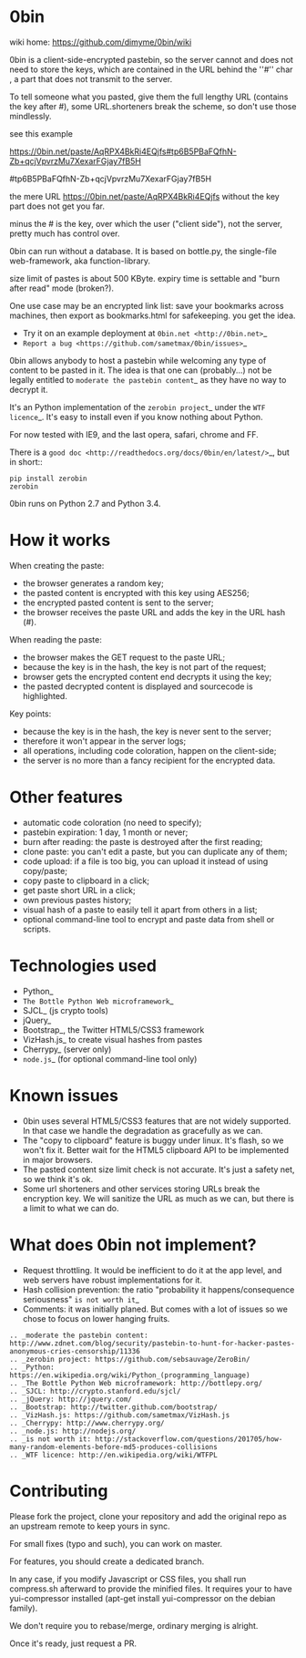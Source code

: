 0bin   
====


wiki home:  https://github.com/dimyme/0bin/wiki


0bin is a client-side-encrypted pastebin, so the server cannot and does not need to store
the keys, which are contained in the URL behind the ''#'' char , a part that does not transmit to the server. 

To tell someone what you pasted, give them the full lengthy URL (contains the key after #), some URL.shorteners break the scheme, so don't use those mindlessly.

see this example

https://0bin.net/paste/AqRPX4BkRi4EQjfs#tp6B5PBaFQfhN-Zb+qcjVpvrzMu7XexarFGjay7fB5H


#tp6B5PBaFQfhN-Zb+qcjVpvrzMu7XexarFGjay7fB5H

the mere URL    https://0bin.net/paste/AqRPX4BkRi4EQjfs   without the key part does not get you far.



minus the # is the key, over which the user ("client side"), not the server, pretty much has control over.


0bin can run without a database. It is based on bottle.py, the single-file web-framework, aka function-library.

size limit of pastes is about 500 KByte. expiry time is settable and "burn after read" mode (broken?).


One use case may be an encrypted link list: save your bookmarks across machines, then export as bookmarks.html for safekeeping. you get the idea.








* Try it on an example deployment at  `0bin.net <http://0bin.net>`_
* `Report a bug <https://github.com/sametmax/0bin/issues>`_

0bin allows anybody to host a pastebin while welcoming any type of content to
be pasted in it. The idea is that one can (probably...) not be legally entitled
to `moderate the pastebin content`_ as they have no way to decrypt it.

It's an Python implementation of the
`zerobin project`_ under the `WTF licence`_. It's easy to
install even if you know nothing about Python.

For now tested with IE9, and the last opera, safari, chrome and FF.

There is a `good doc <http://readthedocs.org/docs/0bin/en/latest/>`_,
but in short::

    pip install zerobin
    zerobin

0bin runs on Python 2.7 and Python 3.4.

How it works
=============

When creating the paste:

- the browser generates a random key;
- the pasted content is encrypted with this key using AES256;
- the encrypted pasted content is sent to the server;
- the browser receives the paste URL and adds the key in the URL hash (#).

When reading the paste:

- the browser makes the GET request to the paste URL;
- because the key is in the hash, the key is not part of the request;
- browser gets the encrypted content end decrypts it using the key;
- the pasted decrypted content is displayed and sourcecode is highlighted.

Key points:

- because the key is in the hash, the key is never sent to the server;
- therefore it won't appear in the server logs;
- all operations, including code coloration, happen on the client-side;
- the server is no more than a fancy recipient for the encrypted data.

Other features
======================

- automatic code coloration (no need to specify);
- pastebin expiration: 1 day, 1 month or never;
- burn after reading: the paste is destroyed after the first reading;
- clone paste: you can't edit a paste, but you can duplicate any of them;
- code upload: if a file is too big, you can upload it instead of using copy/paste;
- copy paste to clipboard in a click;
- get paste short URL in a click;
- own previous pastes history;
- visual hash of a paste to easily tell it apart from others in a list;
- optional command-line tool to encrypt and paste data from shell or scripts.

Technologies used
==================

- Python_
- `The Bottle Python Web microframework`_
- SJCL_ (js crypto tools)
- jQuery_
- Bootstrap_, the Twitter HTML5/CSS3 framework
- VizHash.js_ to create visual hashes from pastes
- Cherrypy_ (server only)
- `node.js`_ (for optional command-line tool only)


Known issues
============

- 0bin uses several HTML5/CSS3 features that are not widely supported. In that case we handle the degradation as gracefully as we can.
- The "copy to clipboard" feature is buggy under linux. It's flash, so we won't fix it. Better wait for the HTML5 clipboard API to be implemented in major browsers.
- The pasted content size limit check is not accurate. It's just a safety net, so we think it's ok.
- Some url shorteners and other services storing URLs break the encryption key. We will sanitize the URL as much as we can, but there is a limit to what we can do.

What does 0bin not implement?
=================================

* Request throttling. It would be inefficient to do it at the app level, and web servers have robust implementations for it.
* Hash collision prevention: the ratio "probability it happens/consequence seriousness" `is not worth it`_
* Comments: it was initially planed. But comes with a lot of issues so we chose to focus on lower hanging fruits.

```
.. _moderate the pastebin content: http://www.zdnet.com/blog/security/pastebin-to-hunt-for-hacker-pastes-anonymous-cries-censorship/11336
.. _zerobin project: https://github.com/sebsauvage/ZeroBin/
.. _Python: https://en.wikipedia.org/wiki/Python_(programming_language)
.. _The Bottle Python Web microframework: http://bottlepy.org/
.. _SJCL: http://crypto.stanford.edu/sjcl/
.. _jQuery: http://jquery.com/
.. _Bootstrap: http://twitter.github.com/bootstrap/
.. _VizHash.js: https://github.com/sametmax/VizHash.js
.. _Cherrypy: http://www.cherrypy.org/
.. _node.js: http://nodejs.org/
.. _is not worth it: http://stackoverflow.com/questions/201705/how-many-random-elements-before-md5-produces-collisions
.. _WTF licence: http://en.wikipedia.org/wiki/WTFPL
```

Contributing
=============

Please fork the project, clone your repository and add the original repo as an upstream remote to keep yours in sync.

For small fixes (typo and such), you can work on master.

For features, you should create a dedicated branch.

In any case, if you modify Javascript or CSS files, you shall run compress.sh afterward to provide the minified files. It requires your to have yui-compressor installed (apt-get install yui-compressor on the debian family).

We don't require you to rebase/merge, ordinary merging is alright.

Once it's ready, just request a PR.

